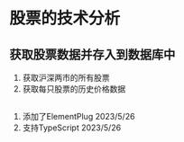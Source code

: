 # 股票的技术分析

## 获取股票数据并存入到数据库中

1. 获取沪深两市的所有股票
2. 获取每只股票的历史价格数据
 



##
1. 添加了ElementPlug 2023/5/26
2. 支持TypeScript 2023/5/26